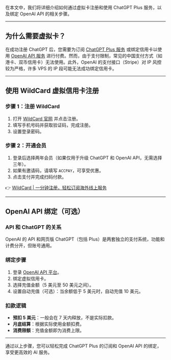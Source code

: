 在本文中，我们将详细介绍如何通过虚拟卡注册和使用 ChatGPT Plus 服务，以及绑定 OpenAI API 的相关步骤。

---

## 为什么需要虚拟卡？

在成功注册 ChatGPT 后，您需要为订阅 [ChatGPT Plus 服务](https://chat.openai.com/) 或绑定信用卡以使用 [OpenAI API 服务](https://platform.openai.com/account/billing/overview) 进行付费。然而，由于支付限制，常见的中国支付方式（如港卡、双币信用卡）无法使用。此外，OpenAI 的支付接口（Stripe）对 IP 风控较为严格，许多 VPS 的 IP 段可能无法成功绑定信用卡。

---

## 使用 WildCard 虚拟信用卡注册

### 步骤 1：注册 WildCard

1. 打开 [WildCard 官网](https://bit.ly/bewildcard) 并点击注册。
2. 填写手机号码并获取验证码，完成注册。
3. 设置登录密码。

### 步骤 2：开通会员

1. 登录后选择两年会员（如果仅用于升级 ChatGPT 和 OpenAI API，无需选择三年）。
2. 如果有邀请码，请填写 `ACCPAY`，可享受优惠。
3. 点击支付并完成扫码付款。

👉 [WildCard | 一分钟注册，轻松订阅海外线上服务](https://bit.ly/bewildcard)

---

## OpenAI API 绑定（可选）

### API 和 ChatGPT 的关系

OpenAI 的 API 和网页版 ChatGPT（包括 Plus）是两套独立的支付系统，功能和计费分开，但账号通用。

### 绑定步骤

1. 登录 [OpenAI API 平台](https://platform.openai.com/apps)。
2. 绑定虚拟信用卡。
3. 选择充值金额（5 美元至 50 美元之间）。
4. 设置自动充值（可选）：当余额低于 5 美元时，自动充值 10 美元。

### 扣款逻辑

- **预扣 5 美元**：一般会在 7 天内释放，不是实际扣款。
- **月底结算**：根据实际使用金额扣费。
- **消费限额**：充值金额即为消费上限。

---

通过以上步骤，您可以轻松完成 ChatGPT Plus 的订阅和 OpenAI API 的绑定，享受更高效的 AI 服务。